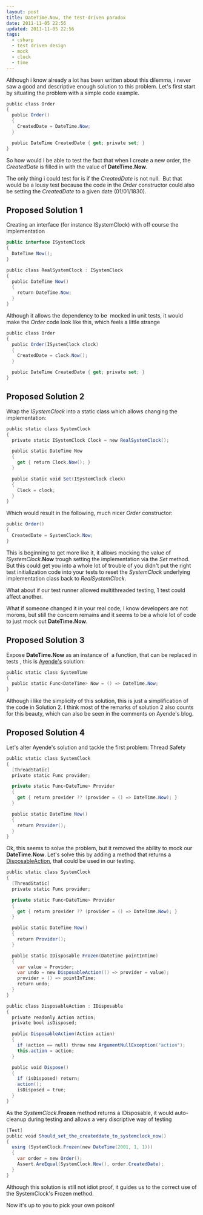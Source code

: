 ```yaml
---
layout: post
title: DateTime.Now, the test-driven paradox
date: 2011-11-05 22:56
updated: 2011-11-05 22:56
tags:
  - csharp
  - test driven design
  - mock
  - clock
  - time
---
```


Although i know already a lot has been written about this dilemma, i never saw a good and descriptive enough solution to this problem. Let's first start by situating the problem with a simple code example.

```csharp
public class Order
{
  public Order()
  {
    CreatedDate = DateTime.Now;
  }

  public DateTime CreatedDate { get; private set; }
}
```

So how would I be able to test the fact that when I create a new order, the _CreatedDate_ is filled in with the value of **DateTime.Now**.

The only thing i could test for is if the _CreatedDate_ is not null.  But that would be a lousy test because the code in the _Order_ constructor could also be setting the _CreatedDate_ to a given date (01/01/1830).

## Proposed Solution 1

Creating an interface (for instance ISystemClock) with off course the implementation

```csharp
public interface ISystemClock
{
  DateTime Now();
}

public class RealSystemClock : ISystemClock
{
  public DateTime Now()
  {
    return DateTime.Now;
  }
}
```

Although it allows the dependency to be  mocked in unit tests, it would make the _Order_ code look like this, which feels a little strange

```csharp
public class Order
{
  public Order(ISystemClock clock)
  {
    CreatedDate = clock.Now();
  }

  public DateTime CreatedDate { get; private set; }
}
```

## Proposed Solution 2

Wrap the _ISystemClock_ into a static class which allows changing the implementation:

```csharp
public static class SystemClock
{
  private static ISystemClock Clock = new RealSystemClock();

  public static DateTime Now
  {
    get { return Clock.Now(); }
  }

  public static void Set(ISystemClock clock)
  {
    Clock = clock;
  }
}
```

Which would result in the following, much nicer _Order_ constructor:

```csharp
public Order()
{
  CreatedDate = SystemClock.Now;
}
```

This is beginning to get more like it, it allows mocking the value of _ISystemClock_.**Now** trough setting the implementation via the _Set_ method. But this could get you into a whole lot of trouble of you didn't put the right test initialization code into your tests to reset the _SystemClock_ underlying implementation class back to _RealSystemClock_.

What about if our test runner allowed multithreaded testing, 1 test could affect another.

What if someone changed it in your real code, I know developers are not morons, but still the concern remains and it seems to be a whole lot of code to just mock out **DateTime.Now**.

## Proposed Solution 3

Expose **DateTime.Now** as an instance of  a function, that can be replaced in tests , this is [Ayende's](http://ayende.com/blog/3408/dealing-with-time-in-tests "Ayende's SystemTime") solution:

```csharp
public static class SystemTime
{
  public static Func<DateTime> Now = () => DateTime.Now;
}
```

Although i like the simplicity of this solution, this is just a simplification of the code in Solution 2. I think most of the remarks of solution 2 also counts for this beauty, which can also be seen in the comments on Ayende's blog.

## Proposed Solution 4

Let's alter Ayende's solution and tackle the first problem: Thread Safety

```csharp
public static class SystemClock
{
  [ThreadStatic]
  private static Func provider;

  private static Func<DateTime> Provider
  {
    get { return provider ?? (provider = () => DateTime.Now); }
  }

  public static DateTime Now()
  {
    return Provider();
  }
}
```

Ok, this seems to solve the problem, but it removed the ability to mock our **DateTime.Now**. Let's solve this by adding a method that returns a [DisposableAction](http://ayende.com/blog/890/the-ultimate-disposable "DisposableAction"), that could be used in our testing.

```csharp
public static class SystemClock
{
  [ThreadStatic]
  private static Func provider;

  private static Func<DateTime> Provider
  {
    get { return provider ?? (provider = () => DateTime.Now); }
  }

  public static DateTime Now()
  {
    return Provider();
  }

  public static IDisposable Frozen(DateTime pointInTime)
  {
    var value = Provider;
    var undo = new DisposableAction(() => provider = value);
    provider = () => pointInTime;
    return undo;
  }
}

public class DisposableAction : IDisposable
{
  private readonly Action action;
  private bool isDisposed;

  public DisposableAction(Action action)
  {
    if (action == null) throw new ArgumentNullException("action");
    this.action = action;
  }

  public void Dispose()
  {
    if (isDisposed) return;
    action();
    isDisposed = true;
  }
}
```

As the _SystemClock_.**Frozen** method returns a IDisposable, it would auto-cleanup during testing and allows a very discriptive way of testing

```csharp
[Test]
public void Should_set_the_createddate_to_systemclock_now()
{
  using (SystemClock.Frozen(new DateTime(2001, 1, 1)))
  {
    var order = new Order();
    Assert.AreEqual(SystemClock.Now(), order.CreatedDate);
  }
}
```

Although this solution is still not idiot proof, it guides us to the correct use of the SystemClock's Frozen method.

Now it's up to you to pick your own poison!
